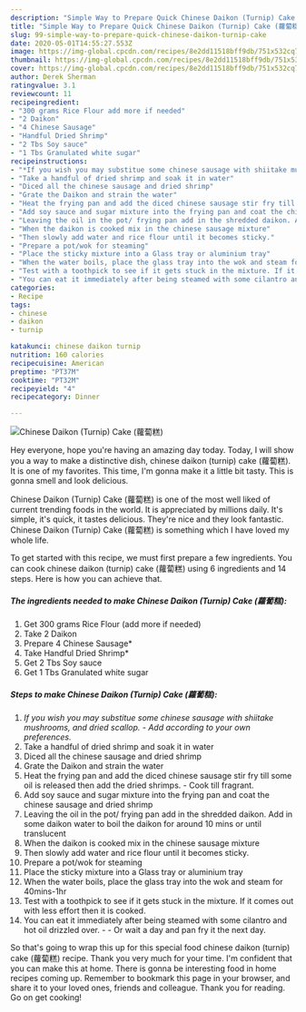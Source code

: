 ```yaml
---
description: "Simple Way to Prepare Quick Chinese Daikon (Turnip) Cake (蘿蔔糕)"
title: "Simple Way to Prepare Quick Chinese Daikon (Turnip) Cake (蘿蔔糕)"
slug: 99-simple-way-to-prepare-quick-chinese-daikon-turnip-cake
date: 2020-05-01T14:55:27.553Z
image: https://img-global.cpcdn.com/recipes/8e2dd11518bff9db/751x532cq70/chinese-daikon-turnip-cake-蘿蔔糕-recipe-main-photo.jpg
thumbnail: https://img-global.cpcdn.com/recipes/8e2dd11518bff9db/751x532cq70/chinese-daikon-turnip-cake-蘿蔔糕-recipe-main-photo.jpg
cover: https://img-global.cpcdn.com/recipes/8e2dd11518bff9db/751x532cq70/chinese-daikon-turnip-cake-蘿蔔糕-recipe-main-photo.jpg
author: Derek Sherman
ratingvalue: 3.1
reviewcount: 11
recipeingredient:
- "300 grams Rice Flour add more if needed"
- "2 Daikon"
- "4 Chinese Sausage"
- "Handful Dried Shrimp"
- "2 Tbs Soy sauce"
- "1 Tbs Granulated white sugar"
recipeinstructions:
- "*If you wish you may substitue some chinese sausage with shiitake mushrooms, and dried scallop. Add according to your own preferences.*"
- "Take a handful of dried shrimp and soak it in water"
- "Diced all the chinese sausage and dried shrimp"
- "Grate the Daikon and strain the water"
- "Heat the frying pan and add the diced chinese sausage stir fry till some oil is released then add the dried shrimps. Cook till fragrant."
- "Add soy sauce and sugar mixture into the frying pan and coat the chinese sausage and dried shrimp"
- "Leaving the oil in the pot/ frying pan add in the shredded daikon. Add in some daikon water to boil the daikon for around 10 mins or until translucent"
- "When the daikon is cooked mix in the chinese sausage mixture"
- "Then slowly add water and rice flour until it becomes sticky."
- "Prepare a pot/wok for steaming"
- "Place the sticky mixture into a Glass tray or aluminium tray"
- "When the water boils, place the glass tray into the wok and steam for 40mins-1hr"
- "Test with a toothpick to see if it gets stuck in the mixture. If it comes out with less effort then it is cooked."
- "You can eat it immediately after being steamed with some cilantro and hot oil drizzled over.   Or wait a day and pan fry it the next day."
categories:
- Recipe
tags:
- chinese
- daikon
- turnip

katakunci: chinese daikon turnip 
nutrition: 160 calories
recipecuisine: American
preptime: "PT37M"
cooktime: "PT32M"
recipeyield: "4"
recipecategory: Dinner

---
```



![Chinese Daikon (Turnip) Cake (蘿蔔糕)](https://img-global.cpcdn.com/recipes/8e2dd11518bff9db/751x532cq70/chinese-daikon-turnip-cake-蘿蔔糕-recipe-main-photo.jpg)

Hey everyone, hope you're having an amazing day today. Today, I will show you a way to make a distinctive dish, chinese daikon (turnip) cake (蘿蔔糕). It is one of my favorites. This time, I'm gonna make it a little bit tasty. This is gonna smell and look delicious.

Chinese Daikon (Turnip) Cake (蘿蔔糕) is one of the most well liked of current trending foods in the world. It is appreciated by millions daily. It's simple, it's quick, it tastes delicious. They're nice and they look fantastic. Chinese Daikon (Turnip) Cake (蘿蔔糕) is something which I have loved my whole life.




To get started with this recipe, we must first prepare a few ingredients. You can cook chinese daikon (turnip) cake (蘿蔔糕) using 6 ingredients and 14 steps. Here is how you can achieve that.

<!--inarticleads1-->

##### The ingredients needed to make Chinese Daikon (Turnip) Cake (蘿蔔糕):

1. Get 300 grams Rice Flour (add more if needed)
1. Take 2 Daikon
1. Prepare 4 Chinese Sausage*
1. Take Handful Dried Shrimp*
1. Get 2 Tbs Soy sauce
1. Get 1 Tbs Granulated white sugar




<!--inarticleads2-->

##### Steps to make Chinese Daikon (Turnip) Cake (蘿蔔糕):

1. *If you wish you may substitue some chinese sausage with shiitake mushrooms, and dried scallop. - Add according to your own preferences.*
1. Take a handful of dried shrimp and soak it in water
1. Diced all the chinese sausage and dried shrimp
1. Grate the Daikon and strain the water
1. Heat the frying pan and add the diced chinese sausage stir fry till some oil is released then add the dried shrimps. - Cook till fragrant.
1. Add soy sauce and sugar mixture into the frying pan and coat the chinese sausage and dried shrimp
1. Leaving the oil in the pot/ frying pan add in the shredded daikon. Add in some daikon water to boil the daikon for around 10 mins or until translucent
1. When the daikon is cooked mix in the chinese sausage mixture
1. Then slowly add water and rice flour until it becomes sticky.
1. Prepare a pot/wok for steaming
1. Place the sticky mixture into a Glass tray or aluminium tray
1. When the water boils, place the glass tray into the wok and steam for 40mins-1hr
1. Test with a toothpick to see if it gets stuck in the mixture. If it comes out with less effort then it is cooked.
1. You can eat it immediately after being steamed with some cilantro and hot oil drizzled over.  -  - Or wait a day and pan fry it the next day.




So that's going to wrap this up for this special food chinese daikon (turnip) cake (蘿蔔糕) recipe. Thank you very much for your time. I'm confident that you can make this at home. There is gonna be interesting food in home recipes coming up. Remember to bookmark this page in your browser, and share it to your loved ones, friends and colleague. Thank you for reading. Go on get cooking!
